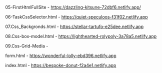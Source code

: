 05-FirstHtmlFullSite - https://dazzling-kitsune-72dbf6.netlify.app/

06-TaskCssSelector.html - https://quiet-speculoos-f31f02.netlify.app 

07.Css_Backgronds.html - https://stellar-tartufo-e25dee.netlify.app 

08.Css-box-model.html - https://lighthearted-rolypoly-3a78a5.netlify.app

09.Css-Grid-Media - 

form.html - https://wonderful-lolly-ebd396.netlify.app 

index.html - https://bespoke-donut-f2a4e1.netlify.app

